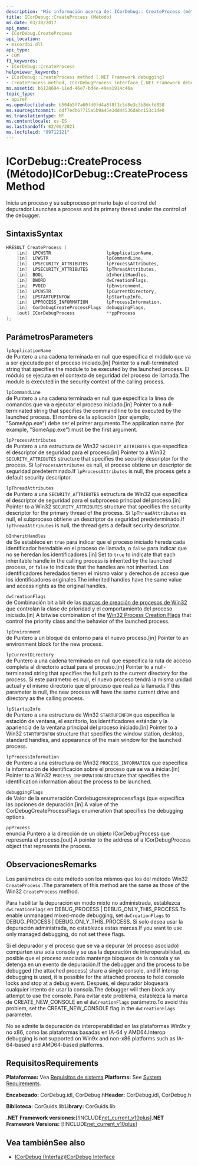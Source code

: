 ```yaml
---
description: 'Más información acerca de: ICorDebug:: CreateProcess (método)'
title: ICorDebug::CreateProcess (Método)
ms.date: 03/30/2017
api_name:
- ICorDebug.CreateProcess
api_location:
- mscordbi.dll
api_type:
- COM
f1_keywords:
- ICorDebug::CreateProcess
helpviewer_keywords:
- ICorDebug::CreateProcess method [.NET Framework debugging]
- CreateProcess method, ICorDebugProcess interface [.NET Framework debugging]
ms.assetid: b6128694-11ed-46e7-bd4e-49ea1914c46a
topic_type:
- apiref
ms.openlocfilehash: b504b5f7a60fd0fd4a8f8f1c5d8e3c3b8dcfd858
ms.sourcegitcommit: ddf7edb67715a5b9a45e3dd44536dabc153c1de0
ms.translationtype: MT
ms.contentlocale: es-ES
ms.lasthandoff: 02/06/2021
ms.locfileid: "99712121"
---
```

# <a name="icordebugcreateprocess-method"></a><span data-ttu-id="eb117-103">ICorDebug::CreateProcess (Método)</span><span class="sxs-lookup"><span data-stu-id="eb117-103">ICorDebug::CreateProcess Method</span></span>

<span data-ttu-id="eb117-104">Inicia un proceso y su subproceso primario bajo el control del depurador.</span><span class="sxs-lookup"><span data-stu-id="eb117-104">Launches a process and its primary thread under the control of the debugger.</span></span>  
  
## <a name="syntax"></a><span data-ttu-id="eb117-105">Sintaxis</span><span class="sxs-lookup"><span data-stu-id="eb117-105">Syntax</span></span>  
  
```cpp  
HRESULT CreateProcess (  
    [in]  LPCWSTR                     lpApplicationName,  
    [in]  LPWSTR                      lpCommandLine,  
    [in]  LPSECURITY_ATTRIBUTES       lpProcessAttributes,  
    [in]  LPSECURITY_ATTRIBUTES       lpThreadAttributes,  
    [in]  BOOL                        bInheritHandles,  
    [in]  DWORD                       dwCreationFlags,  
    [in]  PVOID                       lpEnvironment,  
    [in]  LPCWSTR                     lpCurrentDirectory,  
    [in]  LPSTARTUPINFOW              lpStartupInfo,  
    [in]  LPPROCESS_INFORMATION       lpProcessInformation,  
    [in]  CorDebugCreateProcessFlags  debuggingFlags,  
    [out] ICorDebugProcess            **ppProcess  
);  
```  
  
## <a name="parameters"></a><span data-ttu-id="eb117-106">Parámetros</span><span class="sxs-lookup"><span data-stu-id="eb117-106">Parameters</span></span>  

 `lpApplicationName`  
 <span data-ttu-id="eb117-107">de Puntero a una cadena terminada en null que especifica el módulo que va a ser ejecutado por el proceso iniciado.</span><span class="sxs-lookup"><span data-stu-id="eb117-107">[in] Pointer to a null-terminated string that specifies the module to be executed by the launched process.</span></span> <span data-ttu-id="eb117-108">El módulo se ejecuta en el contexto de seguridad del proceso de llamada.</span><span class="sxs-lookup"><span data-stu-id="eb117-108">The module is executed in the security context of the calling process.</span></span>  
  
 `lpCommandLine`  
 <span data-ttu-id="eb117-109">de Puntero a una cadena terminada en null que especifica la línea de comandos que va a ejecutar el proceso iniciado.</span><span class="sxs-lookup"><span data-stu-id="eb117-109">[in] Pointer to a null-terminated string that specifies the command line to be executed by the launched process.</span></span> <span data-ttu-id="eb117-110">El nombre de la aplicación (por ejemplo, "SomeApp.exe") debe ser el primer argumento.</span><span class="sxs-lookup"><span data-stu-id="eb117-110">The application name (for example, "SomeApp.exe") must be the first argument.</span></span>  
  
 `lpProcessAttributes`  
 <span data-ttu-id="eb117-111">de Puntero a una estructura de Win32 `SECURITY_ATTRIBUTES` que especifica el descriptor de seguridad para el proceso.</span><span class="sxs-lookup"><span data-stu-id="eb117-111">[in] Pointer to a Win32 `SECURITY_ATTRIBUTES` structure that specifies the security descriptor for the process.</span></span> <span data-ttu-id="eb117-112">Si `lpProcessAttributes` es null, el proceso obtiene un descriptor de seguridad predeterminado.</span><span class="sxs-lookup"><span data-stu-id="eb117-112">If `lpProcessAttributes` is null, the process gets a default security descriptor.</span></span>  
  
 `lpThreadAttributes`  
 <span data-ttu-id="eb117-113">de Puntero a una `SECURITY_ATTRIBUTES` estructura de Win32 que especifica el descriptor de seguridad para el subproceso principal del proceso.</span><span class="sxs-lookup"><span data-stu-id="eb117-113">[in] Pointer to a Win32 `SECURITY_ATTRIBUTES` structure that specifies the security descriptor for the primary thread of the process.</span></span> <span data-ttu-id="eb117-114">Si `lpThreadAttributes` es null, el subproceso obtiene un descriptor de seguridad predeterminado.</span><span class="sxs-lookup"><span data-stu-id="eb117-114">If `lpThreadAttributes` is null, the thread gets a default security descriptor.</span></span>  
  
 `bInheritHandles`  
 <span data-ttu-id="eb117-115">de Se establece en `true` para indicar que el proceso iniciado hereda cada identificador heredable en el proceso de llamada, o `false` para indicar que no se heredan los identificadores.</span><span class="sxs-lookup"><span data-stu-id="eb117-115">[in] Set to `true` to indicate that each inheritable handle in the calling process is inherited by the launched process, or `false` to indicate that the handles are not inherited.</span></span> <span data-ttu-id="eb117-116">Los identificadores heredados tienen el mismo valor y derechos de acceso que los identificadores originales.</span><span class="sxs-lookup"><span data-stu-id="eb117-116">The inherited handles have the same value and access rights as the original handles.</span></span>  
  
 `dwCreationFlags`  
 <span data-ttu-id="eb117-117">de Combinación bit a bit de las [marcas de creación de procesos de Win32](/windows/win32/procthread/process-creation-flags) que controlan la clase de prioridad y el comportamiento del proceso iniciado.</span><span class="sxs-lookup"><span data-stu-id="eb117-117">[in] A bitwise combination of the [Win32 Process Creation Flags](/windows/win32/procthread/process-creation-flags) that control the priority class and the behavior of the launched process.</span></span>  
  
 `lpEnvironment`  
 <span data-ttu-id="eb117-118">de Puntero a un bloque de entorno para el nuevo proceso.</span><span class="sxs-lookup"><span data-stu-id="eb117-118">[in] Pointer to an environment block for the new process.</span></span>  
  
 `lpCurrentDirectory`  
 <span data-ttu-id="eb117-119">de Puntero a una cadena terminada en null que especifica la ruta de acceso completa al directorio actual para el proceso.</span><span class="sxs-lookup"><span data-stu-id="eb117-119">[in] Pointer to a null-terminated string that specifies the full path to the current directory for the process.</span></span> <span data-ttu-id="eb117-120">Si este parámetro es null, el nuevo proceso tendrá la misma unidad actual y el mismo directorio que el proceso que realiza la llamada.</span><span class="sxs-lookup"><span data-stu-id="eb117-120">If this parameter is null, the new process will have the same current drive and directory as the calling process.</span></span>  
  
 `lpStartupInfo`  
 <span data-ttu-id="eb117-121">de Puntero a una estructura de Win32 `STARTUPINFOW` que especifica la estación de ventana, el escritorio, los identificadores estándar y la apariencia de la ventana principal del proceso iniciado.</span><span class="sxs-lookup"><span data-stu-id="eb117-121">[in] Pointer to a Win32 `STARTUPINFOW` structure that specifies the window station, desktop, standard handles, and appearance of the main window for the launched process.</span></span>  
  
 `lpProcessInformation`  
 <span data-ttu-id="eb117-122">de Puntero a una estructura de Win32 `PROCESS_INFORMATION` que especifica la información de identificación sobre el proceso que se va a iniciar.</span><span class="sxs-lookup"><span data-stu-id="eb117-122">[in] Pointer to a Win32 `PROCESS_INFORMATION` structure that specifies the identification information about the process to be launched.</span></span>  
  
 `debuggingFlags`  
 <span data-ttu-id="eb117-123">de Valor de la enumeración Cordebugcreateprocessflags (que especifica las opciones de depuración.</span><span class="sxs-lookup"><span data-stu-id="eb117-123">[in] A value of the CorDebugCreateProcessFlags enumeration that specifies the debugging options.</span></span>  
  
 `ppProcess`  
 <span data-ttu-id="eb117-124">enuncia Puntero a la dirección de un objeto ICorDebugProcess que representa el proceso.</span><span class="sxs-lookup"><span data-stu-id="eb117-124">[out] A pointer to the address of a ICorDebugProcess object that represents the process.</span></span>  
  
## <a name="remarks"></a><span data-ttu-id="eb117-125">Observaciones</span><span class="sxs-lookup"><span data-stu-id="eb117-125">Remarks</span></span>  

 <span data-ttu-id="eb117-126">Los parámetros de este método son los mismos que los del método Win32 `CreateProcess` .</span><span class="sxs-lookup"><span data-stu-id="eb117-126">The parameters of this method are the same as those of the Win32 `CreateProcess` method.</span></span>  
  
 <span data-ttu-id="eb117-127">Para habilitar la depuración en modo mixto no administrada, establezca `dwCreationFlags` en DEBUG_PROCESS &#124; DEBUG_ONLY_THIS_PROCESS.</span><span class="sxs-lookup"><span data-stu-id="eb117-127">To enable unmanaged mixed-mode debugging, set `dwCreationFlags` to DEBUG_PROCESS &#124; DEBUG_ONLY_THIS_PROCESS.</span></span> <span data-ttu-id="eb117-128">Si solo desea usar la depuración administrada, no establezca estas marcas.</span><span class="sxs-lookup"><span data-stu-id="eb117-128">If you want to use only managed debugging, do not set these flags.</span></span>  
  
 <span data-ttu-id="eb117-129">Si el depurador y el proceso que se va a depurar (el proceso asociado) comparten una sola consola y se usa la depuración de interoperabilidad, es posible que el proceso asociado mantenga bloqueos de la consola y se detenga en un evento de depuración.</span><span class="sxs-lookup"><span data-stu-id="eb117-129">If the debugger and the process to be debugged (the attached process) share a single console, and if interop debugging is used, it is possible for the attached process to hold console locks and stop at a debug event.</span></span> <span data-ttu-id="eb117-130">Después, el depurador bloqueará cualquier intento de usar la consola.</span><span class="sxs-lookup"><span data-stu-id="eb117-130">The debugger will then block any attempt to use the console.</span></span> <span data-ttu-id="eb117-131">Para evitar este problema, establezca la marca de CREATE_NEW_CONSOLE en el `dwCreationFlags` parámetro.</span><span class="sxs-lookup"><span data-stu-id="eb117-131">To avoid this problem, set the CREATE_NEW_CONSOLE flag in the `dwCreationFlags` parameter.</span></span>  
  
 <span data-ttu-id="eb117-132">No se admite la depuración de interoperabilidad en las plataformas Win9x y no x86, como las plataformas basadas en IA-64 y AMD64.</span><span class="sxs-lookup"><span data-stu-id="eb117-132">Interop debugging is not supported on Win9x and non-x86 platforms such as IA-64-based and AMD64-based platforms.</span></span>  
  
## <a name="requirements"></a><span data-ttu-id="eb117-133">Requisitos</span><span class="sxs-lookup"><span data-stu-id="eb117-133">Requirements</span></span>  

 <span data-ttu-id="eb117-134">**Plataformas:** Vea [Requisitos de sistema](../../get-started/system-requirements.md).</span><span class="sxs-lookup"><span data-stu-id="eb117-134">**Platforms:** See [System Requirements](../../get-started/system-requirements.md).</span></span>  
  
 <span data-ttu-id="eb117-135">**Encabezado:** CorDebug.idl, CorDebug.h</span><span class="sxs-lookup"><span data-stu-id="eb117-135">**Header:** CorDebug.idl, CorDebug.h</span></span>  
  
 <span data-ttu-id="eb117-136">**Biblioteca:** CorGuids.lib</span><span class="sxs-lookup"><span data-stu-id="eb117-136">**Library:** CorGuids.lib</span></span>  
  
 <span data-ttu-id="eb117-137">**.NET Framework versiones:**[!INCLUDE[net_current_v10plus](../../../../includes/net-current-v10plus-md.md)]</span><span class="sxs-lookup"><span data-stu-id="eb117-137">**.NET Framework Versions:** [!INCLUDE[net_current_v10plus](../../../../includes/net-current-v10plus-md.md)]</span></span>  
  
## <a name="see-also"></a><span data-ttu-id="eb117-138">Vea también</span><span class="sxs-lookup"><span data-stu-id="eb117-138">See also</span></span>

- [<span data-ttu-id="eb117-139">ICorDebug (Interfaz)</span><span class="sxs-lookup"><span data-stu-id="eb117-139">ICorDebug Interface</span></span>](icordebug-interface.md)
